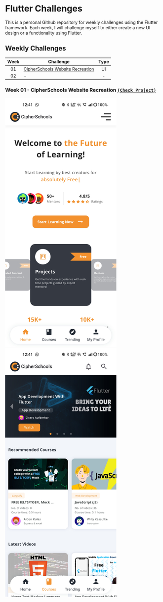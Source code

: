 # Flutter Challenges

This is a personal Github repository for weekly challenges using the Flutter framework. Each week, I will challenge myself to either create a new UI design or a functionality using Flutter.


## Weekly Challenges
| Week | Challenge | Type |
| :---: | --- | :---: |
| 01 | [CipherSchools Website Recreation](https://github.com/rondey84/flutter-challenges#week-01---cipherschools-website-recreation-check-project) | UI |
| 02 | - | - |

### Week 01 - CipherSchools Website Recreation [`(Check Project)`](https://github.com/rondey84/flutter-challenges/tree/main/week_01_cipherschools_recreate)

![](week_01_cipherschools_recreate/README/image/Home_001.jpg) ![](week_01_cipherschools_recreate/README/image/Courses_001.jpg)
